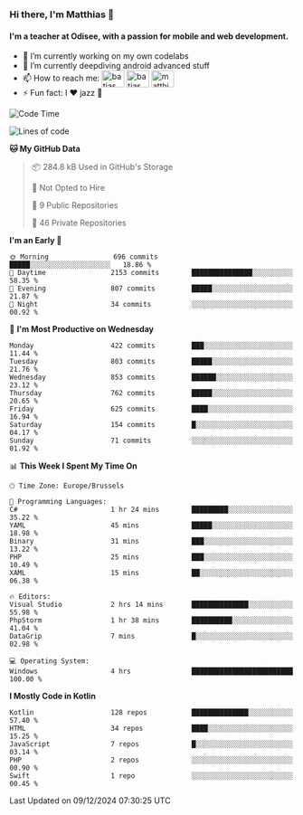 ### Hi there, I'm Matthias 👋

#### I'm a teacher at Odisee, with a passion for mobile and web development.

- 🔭 I’m currently working on my own codelabs
- 🌱 I’m currently deepdiving android advanced stuff
- 📫 How to reach me: <a href="https://dev.to/batjas" target="_blank"><img align="center" src="https://raw.githubusercontent.com/rahuldkjain/github-profile-readme-generator/master/src/images/icons/Social/devto.svg" alt="batjas" height="30" width="40" /></a>
<a href="https://twitter.com/batjas" target="_blank"><img align="center" src="https://raw.githubusercontent.com/rahuldkjain/github-profile-readme-generator/master/src/images/icons/Social/twitter.svg" alt="batjas" height="30" width="40" /></a>
<a href="https://linkedin.com/in/matthiasdruwé" target="_blank"><img align="center" src="https://raw.githubusercontent.com/rahuldkjain/github-profile-readme-generator/master/src/images/icons/Social/linked-in-alt.svg" alt="matthiasdruwé" height="30" width="40" /></a>
- ⚡ Fun fact: I ❤ jazz 🎷


<!--START_SECTION:waka-->
![Code Time](http://img.shields.io/badge/Code%20Time-1%2C333%20hrs-blue)

![Lines of code](https://img.shields.io/badge/From%20Hello%20World%20I%27ve%20Written-4.9%20million%20lines%20of%20code-blue)

**🐱 My GitHub Data** 

> 📦 284.8 kB Used in GitHub's Storage 
 > 
> 🚫 Not Opted to Hire
 > 
> 📜 9 Public Repositories 
 > 
> 🔑 46 Private Repositories 
 > 
**I'm an Early 🐤** 

```text
🌞 Morning                696 commits         █████░░░░░░░░░░░░░░░░░░░░   18.86 % 
🌆 Daytime                2153 commits        ███████████████░░░░░░░░░░   58.35 % 
🌃 Evening                807 commits         █████░░░░░░░░░░░░░░░░░░░░   21.87 % 
🌙 Night                  34 commits          ░░░░░░░░░░░░░░░░░░░░░░░░░   00.92 % 
```
📅 **I'm Most Productive on Wednesday** 

```text
Monday                   422 commits         ███░░░░░░░░░░░░░░░░░░░░░░   11.44 % 
Tuesday                  803 commits         █████░░░░░░░░░░░░░░░░░░░░   21.76 % 
Wednesday                853 commits         ██████░░░░░░░░░░░░░░░░░░░   23.12 % 
Thursday                 762 commits         █████░░░░░░░░░░░░░░░░░░░░   20.65 % 
Friday                   625 commits         ████░░░░░░░░░░░░░░░░░░░░░   16.94 % 
Saturday                 154 commits         █░░░░░░░░░░░░░░░░░░░░░░░░   04.17 % 
Sunday                   71 commits          ░░░░░░░░░░░░░░░░░░░░░░░░░   01.92 % 
```


📊 **This Week I Spent My Time On** 

```text
🕑︎ Time Zone: Europe/Brussels

💬 Programming Languages: 
C#                       1 hr 24 mins        █████████░░░░░░░░░░░░░░░░   35.22 % 
YAML                     45 mins             █████░░░░░░░░░░░░░░░░░░░░   18.98 % 
Binary                   31 mins             ███░░░░░░░░░░░░░░░░░░░░░░   13.22 % 
PHP                      25 mins             ███░░░░░░░░░░░░░░░░░░░░░░   10.49 % 
XAML                     15 mins             ██░░░░░░░░░░░░░░░░░░░░░░░   06.38 % 

🔥 Editors: 
Visual Studio            2 hrs 14 mins       ██████████████░░░░░░░░░░░   55.98 % 
PhpStorm                 1 hr 38 mins        ██████████░░░░░░░░░░░░░░░   41.04 % 
DataGrip                 7 mins              █░░░░░░░░░░░░░░░░░░░░░░░░   02.98 % 

💻 Operating System: 
Windows                  4 hrs               █████████████████████████   100.00 % 
```

**I Mostly Code in Kotlin** 

```text
Kotlin                   128 repos           ██████████████░░░░░░░░░░░   57.40 % 
HTML                     34 repos            ████░░░░░░░░░░░░░░░░░░░░░   15.25 % 
JavaScript               7 repos             █░░░░░░░░░░░░░░░░░░░░░░░░   03.14 % 
PHP                      2 repos             ░░░░░░░░░░░░░░░░░░░░░░░░░   00.90 % 
Swift                    1 repo              ░░░░░░░░░░░░░░░░░░░░░░░░░   00.45 % 
```




 Last Updated on 09/12/2024 07:30:25 UTC
<!--END_SECTION:waka-->

